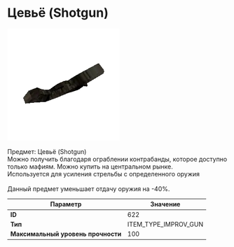 # Цевьё (Shotgun)

![Item Image](../img/622.webp?raw=true)

Предмет: Цевьё (Shotgun)<br>Можно получить благодаря ограблении контрабанды, которое доступно<br>только мафиям. Можно купить на центральном рынке. <br>Используется для усиления стрельбы с определенного оружия<br><br>Данный предмет уменьшает отдачу оружия на -40%.<br>


| Параметр | Значение |
|----------|----------|
| **ID** | 622 |
| **Тип** | ITEM_TYPE_IMPROV_GUN |
| **Максимальный уровень прочности** | 100 |

